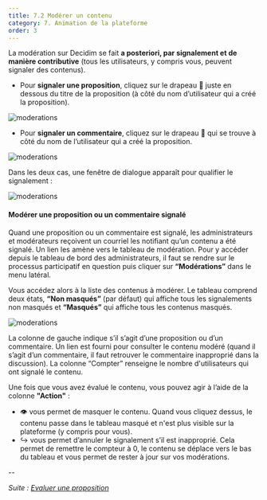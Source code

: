 ```yaml
---
title: 7.2 Modérer un contenu
category: 7. Animation de la plateforme
order: 3
---
```


La modération sur Decidim se fait **a posteriori, par signalement et de manière contributive** (tous les utilisateurs, y compris vous, peuvent signaler des contenus).

- Pour **signaler une proposition**, cliquez sur le drapeau 🏴 juste en dessous du titre de la proposition (à côté du nom d’utilisateur qui a créé la proposition).

![moderations]({{site.baseurl}}/uploads/7-2-1-signaler-proposition.png)

- Pour **signaler un commentaire**, cliquez sur le drapeau 🏴 qui se trouve à côté du nom de l’utilisateur qui a créé la proposition.

![moderations]({{site.baseurl}}/uploads/7-2-3-signaler-commentaire.png)

Dans les deux cas, une fenêtre de dialogue apparaît pour qualifier le signalement :

![moderations]({{site.baseurl}}/uploads/7-2-4-signaler-commentaire.png)

#### Modérer une proposition ou un commentaire signalé
Quand une proposition ou un commentaire est signalé, les administrateurs et modérateurs reçoivent un courriel les notifiant qu’un contenu a été signalé. Un lien les amène vers le tableau de modération. Pour y accéder depuis le tableau de bord des administrateurs, il faut se rendre sur le processus participatif en question puis cliquer sur **“Modérations”** dans le menu latéral.

Vous accédez alors à la liste des contenus à modérer. Le tableau comprend deux états, **“Non masqués”** (par défaut) qui affiche tous les signalements non masqués et **“Masqués”** qui affiche tous les contenus masqués.

![moderations]({{site.baseurl}}/uploads/7-2-5-moderations.png)

La colonne de gauche indique s’il s’agit d’une proposition ou d’un commentaire. Un lien est fourni pour consulter le contenu modéré (quand il s’agit d’un commentaire, il faut retrouver le commentaire inapproprié dans la discussion). La colonne “Compter” renseigne le nombre d'utilisateurs qui ont signalé le contenu.

Une fois que vous avez évalué le contenu, vous pouvez agir à l’aide de la colonne **"Action"** :
- 👁️ vous permet de masquer le contenu. Quand vous cliquez dessus, le contenu passe dans le tableau masqué et n'est plus visible sur la plateforme (y compris pour vous).
- ↪️ vous permet d’annuler le signalement s’il est inapproprié. Cela permet de remettre le compteur à 0, le contenu se déplace vers le bas du tableau et vous permet de rester à jour sur vos modérations.

--

*Suite : [Evaluer une proposition]({{site.baseurl}}/7-animation-plateforme/3-evaluation-propositions/)*
